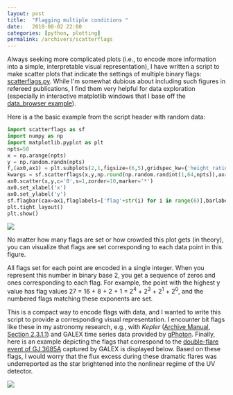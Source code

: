 ```yaml
---
layout: post
title:  "Flagging multiple conditions "
date:   2018-08-02 22:00
categories: [python, plotting]
permalink: /archivers/scatterflags
---
```


Always seeking more complicated plots (i.e., to encode more information into a simple, interpretable visual representation), I have written a script to make scatter plots that indicate the settings of multiple binary flags: [scatterflags.py](https://github.com/keatonb/scatterflags). While I'm somewhat dubious about including such figures in refereed publications, I find them very helpful for data exploration (especially in interactive matplotlib windows that I base off the [data_browser example](https://matplotlib.org/examples/event_handling/data_browser.html)).

Here is a the basic example from the script header with random data:

```python
import scatterflags as sf
import numpy as np
import matplotlib.pyplot as plt
npts=50
x = np.arange(npts)
y = np.random.randn(npts)
f,(ax0,ax1) = plt.subplots(2,1,figsize=(6,5),gridspec_kw={'height_ratios':[4,1]})
kwargs = sf.scatterflags(x,y,np.round(np.random.randint(1,64,npts)),ax=ax0)
ax0.scatter(x,y,c='0',s=1,zorder=10,marker='*')
ax0.set_xlabel('x')
ax0.set_ylabel('y')
sf.flagbar(cax=ax1,flaglabels=['flag'+str(i) for i in range(6)],barlabel='flags',**kwargs)
plt.tight_layout()
plt.show()
```
<img src="http://keatonb.github.io/img/scatterflagsexample.png" />

No matter how many flags are set or how crowded this plot gets (in theory), you can visualize that flags are set corresponding to each data point in this figure.

All flags set for each point are encoded in a single integer.  When you represent this number in binary base 2, you get a sequence of zeros and ones corresponding to each flag.  For example, the point with the highest y value has flag values 27 = 16 + 8 + 2 + 1 = 2<sup>4</sup> + 2<sup>3</sup> + 2<sup>1</sup> + 2<sup>0</sup>, and the numbered flags matching these exponents are set.

This is a compact way to encode flags with data, and I wanted to write this script to provide a corresponding visual representation. I encounter bit flags like these in my astronomy research, e.g., with *Kepler* ([Archive Manual, Section 2.3.1.1](https://archive.stsci.edu/kepler/manuals/archive_manual.pdf)) and GALEX time series data provided by [gPhoton](https://github.com/cmillion/gPhoton/blob/master/docs/UserGuide.md).  Finally, here is an example depicting the flags that correspond to the [double-flare event of GJ 3685A](https://archive.stsci.edu/prepds/gphoton/lightcurves.html) captured by GALEX is displayed below.  Based on these flags, I would worry that the flux excess during these dramatic flares was underreported as the star brightened into the nonlinear regime of the UV detector.

<img src="http://keatonb.github.io/img/GJ3685A.png" />




